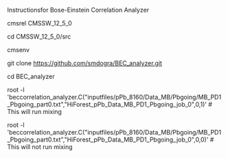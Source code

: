 Instructionsfor Bose-Einstein Correlation Analyzer

cmsrel CMSSW_12_5_0

cd CMSSW_12_5_0/src

cmsenv

git clone https://github.com/smdogra/BEC_analyzer.git

cd BEC_analyzer

root -l  'beccorrelation_analyzer.C("inputfiles/pPb_8160/Data_MB/Pbgoing/MB_PD1_Pbgoing_part0.txt","HiForest_pPb_Data_MB_PD1_Pbgoing_job_0",0,1)' # This will run mixing  

root -l  'beccorrelation_analyzer.C("inputfiles/pPb_8160/Data_MB/Pbgoing/MB_PD1_Pbgoing_part0.txt","HiForest_pPb_Data_MB_PD1_Pbgoing_job_0",0,0)' # This will not run mixing 
